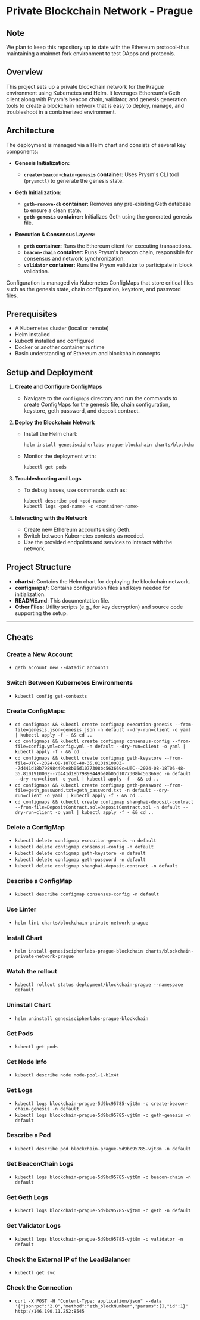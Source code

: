 # Private Blockchain Network - Prague

## Note
We plan to keep this repository up to date with the Ethereum protocol-thus maintaining a mainnet‐fork environment to test DApps and protocols.

## Overview

This project sets up a private blockchain network for the Prague environment using Kubernetes and Helm. It leverages Ethereum's Geth client along with Prysm's beacon chain, validator, and genesis generation tools to create a blockchain network that is easy to deploy, manage, and troubleshoot in a containerized environment.

## Architecture

The deployment is managed via a Helm chart and consists of several key components:

- **Genesis Initialization:**
  - **`create-beacon-chain-genesis` container:** Uses Prysm's CLI tool (`prysmctl`) to generate the genesis state.

- **Geth Initialization:**
  - **`geth-remove-db` container:** Removes any pre-existing Geth database to ensure a clean state.
  - **`geth-genesis` container:** Initializes Geth using the generated genesis file.

- **Execution & Consensus Layers:**
  - **`geth` container:** Runs the Ethereum client for executing transactions.
  - **`beacon-chain` container:** Runs Prysm's beacon chain, responsible for consensus and network synchronization.
  - **`validator` container:** Runs the Prysm validator to participate in block validation.

Configuration is managed via Kubernetes ConfigMaps that store critical files such as the genesis state, chain configuration, keystore, and password files.

## Prerequisites

- A Kubernetes cluster (local or remote)
- Helm installed
- kubectl installed and configured
- Docker or another container runtime
- Basic understanding of Ethereum and blockchain concepts

## Setup and Deployment

1. **Create and Configure ConfigMaps**
   - Navigate to the `configmaps` directory and run the commands to create ConfigMaps for the genesis file, chain configuration, keystore, geth password, and deposit contract. 

2. **Deploy the Blockchain Network**
   - Install the Helm chart:
     ```bash
     helm install genesiscipherlabs-prague-blockchain charts/blockchain-private-network-prague
     ```
   - Monitor the deployment with:
     ```bash
     kubectl get pods
     ```

3. **Troubleshooting and Logs**
   - To debug issues, use commands such as:
     ```bash
     kubectl describe pod <pod-name>
     kubectl logs <pod-name> -c <container-name>
     ```

4. **Interacting with the Network**
   - Create new Ethereum accounts using Geth.
   - Switch between Kubernetes contexts as needed.
   - Use the provided endpoints and services to interact with the network.

## Project Structure

- **charts/**: Contains the Helm chart for deploying the blockchain network.
- **configmaps/**: Contains configuration files and keys needed for initialization.
- **README.md**: This documentation file.
- **Other Files**: Utility scripts (e.g., for key decryption) and source code supporting the setup.

---

## Cheats

### Create a New Account
- `geth account new --datadir account1`

### Switch Between Kubernetes Environments
- `kubectl config get-contexts`

### Create ConfigMaps:
- `cd configmaps && kubectl create configmap execution-genesis --from-file=genesis.json=genesis.json -n default --dry-run=client -o yaml | kubectl apply -f - && cd ..`
- `cd configmaps && kubectl create configmap consensus-config --from-file=config.yml=config.yml -n default --dry-run=client -o yaml | kubectl apply -f - && cd ..`
- `cd configmaps && kubectl create configmap geth-keystore --from-file=UTC--2024-08-18T06-48-35.810191000Z--7d441d18b79898449be8b05d1077308bc563669c=UTC--2024-08-18T06-48-35.810191000Z--7d441d18b79898449be8b05d1077308bc563669c -n default --dry-run=client -o yaml | kubectl apply -f - && cd ..`
- `cd configmaps && kubectl create configmap geth-password --from-file=geth_password.txt=geth_password.txt -n default --dry-run=client -o yaml | kubectl apply -f - && cd ..`
- `cd configmaps && kubectl create configmap shanghai-deposit-contract --from-file=DepositContract.sol=DepositContract.sol -n default --dry-run=client -o yaml | kubectl apply -f - && cd ..`

### Delete a ConfigMap
- `kubectl delete configmap execution-genesis -n default`
- `kubectl delete configmap consensus-config -n default`
- `kubectl delete configmap geth-keystore -n default`
- `kubectl delete configmap geth-password -n default`
- `kubectl delete configmap shanghai-deposit-contract -n default`

### Describe a ConfigMap
- `kubectl describe configmap consensus-config -n default`

### Use Linter
- `helm lint charts/blockchain-private-network-prague`

### Install Chart
- `helm install genesiscipherlabs-prague-blockchain charts/blockchain-private-network-prague`

### Watch the rollout
- `kubectl rollout status deployment/blockchain-prague --namespace default`

### Uninstall Chart
- `helm uninstall genesiscipherlabs-prague-blockchain`

### Get Pods
- `kubectl get pods`

### Get Node Info
- `kubectl describe node node-pool-1-b1x4t`

### Get Logs
- `kubectl logs blockchain-prague-5d9bc95785-vjt8m -c create-beacon-chain-genesis -n default`
- `kubectl logs blockchain-prague-5d9bc95785-vjt8m -c geth-genesis -n default`

### Describe a Pod
- `kubectl describe pod blockchain-prague-5d9bc95785-vjt8m -n default`

### Get BeaconChain Logs
- `kubectl logs blockchain-prague-5d9bc95785-vjt8m -c beacon-chain -n default`

### Get Geth Logs
- `kubectl logs blockchain-prague-5d9bc95785-vjt8m -c geth -n default`

### Get Validator Logs
- `kubectl logs blockchain-prague-5d9bc95785-vjt8m -c validator -n default`

### Check the External IP of the LoadBalancer
- `kubectl get svc`

### Check the Connection
- `curl -X POST -H "Content-Type: application/json" --data '{"jsonrpc":"2.0","method":"eth_blockNumber","params":[],"id":1}' http://146.190.11.252:8545`
